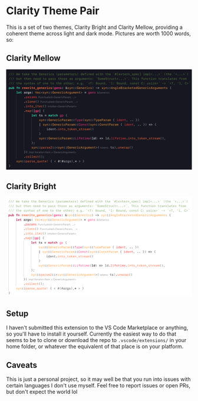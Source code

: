 # Clarity Theme Pair

This is a set of two themes, Clarity Bright and Clarity Mellow, providing a coherent theme across light and dark mode. Pictures are worth 1000 words, so:

## Clarity Mellow

<img src="readme/dark.png" alt="screenshot of some rust code with the dark theme" style="zoom:50%;" />

## Clarity Bright

<img src="readme/light.png" alt="screenshot of some rust code with the light theme" style="zoom:50%;" />

## Setup

I haven't submitted this extension to the VS Code Marketplace or anything, so you'll have to install it yourself. Currently the easiest way to do that seems to be to clone or download the repo to `.vscode/extensions/` in your home folder, or whatever the equivalent of that place is on your platform.

## Caveats

This is just a personal project, so it may well be that you run into issues with certain languages I don't use myself. Feel free to report issues or open PRs, but don't expect the world lol
